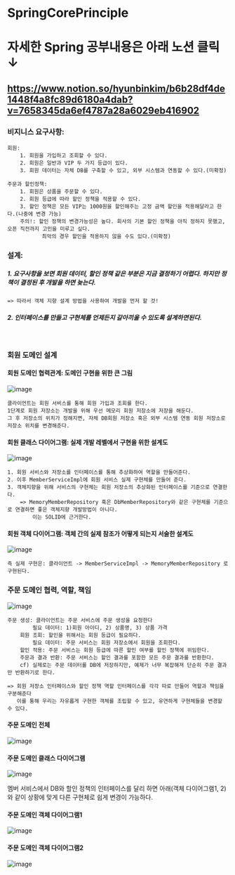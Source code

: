 # SpringCorePrinciple

# 자세한 Spring 공부내용은 아래 노션 클릭↓

## https://www.notion.so/hyunbinkim/b6b28df4de1448f4a8fc89d6180a4dab?v=7658345da6ef4787a28a6029eb416902



### 비지니스 요구사항:
    회원:
        1. 회원을 가입하고 조회할 수 있다.
        2. 회원은 일반과 VIP 두 가지 등급이 있다.
        3. 회원 데이터는 자체 DB를 구축할 수 있고, 외부 시스템과 연동할 수 있다.(미확정)

    주문과 할인정책:
        1. 회원은 상품을 주문할 수 있다.
        2. 회원 등급에 따라 할인 정책을 적용할 수 있다.
        3. 할인 정책은 모든 VIP는 1000원을 할인해주는 고정 금액 할인을 적용해달라고 한다.(나중에 변경 가능)
        주의!: 할인 정책의 변경가능성은 높다. 회사의 기본 할인 정책을 아직 정하지 못했고, 오픈 직전까지 고민을 미루고 싶다.
               최악의 경우 할인을 적용하지 않을 수도 있다.(미확정)



### 설계:
##### 1. 요구사항을 보면 회원 데이터, 할인 정책 같은 부분은 지금 결정하기 어렵다. 하지만 정책이 결정된 후 개발을 하면 늦는다.
    => 따라서 객체 지향 설계 방법을 사용하여 개발을 먼저 할 것!
##### 2. 인터페이스를 만들고 구현체를 언제든지 갈아끼울 수 있도록 설계하면된다.

<br/>

### 회원 도메인 설계

 #### 회원 도메인 협력관계: 도메인 구현을 위한 큰 그림

![image](https://user-images.githubusercontent.com/63040492/125378973-a79e4b00-e3ca-11eb-8e7f-50c1b65a3229.png)

    클라이언트는 회원 서비스를 통해 회원 가입과 조회를 한다. 
    1단계로 회원 저장소는 개발을 위해 우선 메모리 회원 저장소에 저장을 해둔다. 
    그 후 저장소의 위치가 정해지면, 자체 DB회원 저장소 혹은 외부 시스템 연동 회원 저장소로 저장소 위치를 변경해준다.
    
 #### 회원 클래스 다이어그램: 실제 개발 레벨에서 구현을 위한 설계도
 
 ![image](https://user-images.githubusercontent.com/63040492/125379970-745cbb80-e3cc-11eb-960f-cd9f30ddb37f.png)
 
    1. 회원 서비스와 저장소를 인터페이스를 통해 추상화하여 역할을 만들어준다.
    2. 이후 MemberServiceImpl에 회원 서비스 실제 구현체를 만들어 준다.
    3. 객체지향을 위해 서비스의 구현체는 회원 저장소의 추상화된 인터페이스를 기준으로 연결한다.
        => MemoryMemberRepository 혹은 DbMemberRepository와 같은 구현체를 기준으로 연결하면 좋은 객체지향 개발방법이 아니다. 
            이는 SOLID에 근거한다.
            
 #### 회원 객체 다이어그램: 객체 간의 실제 참조가 어떻게 되는지 서술한 설계도
 
 ![image](https://user-images.githubusercontent.com/63040492/125380299-f2b95d80-e3cc-11eb-81a8-4c4e88637f8f.png)

    즉 실제 구현은: 클라이언트 -> MemberServiceImpl -> MemoryMemberRepository 로 구현된다.
    


### 주문 도메인 협력, 역할, 책임

![image](https://user-images.githubusercontent.com/63040492/125545268-113bc350-92c4-4f46-a462-fbe751be1d55.png)

    주문 생성: 클라이언트는 주문 서비스에 주문 생성을 요청한다
            필요 데이터: 1)회원 아이디, 2) 상품명, 3) 상품 가격
        회원 조회: 할인을 위해서는 회원 등급이 필요하다.
            필요 데이터: 주문 서비스는 회원 저장소에서 회원을 조회한다.
        할인 적용: 주문 서비스는 회원 등급에 따른 할인 여부를 할인 정책에 위임한다.
        주문과 결과 반환: 주문 서비스는 할인 결과를 포함한 모든 주문 결과를 반환한다.
        cf) 실제로는 주문 데이터를 DB에 저장하지만, 예제가 너무 복잡해져 단순히 주문 결과만 반환하기로 한다.

    => 회원 저장소 인터페이스와 할인 정책 역할 인터페이스를 각각 따로 만들어 역할과 책임을 구분해준다
       이를 통해 우리는 자유롭게 구현한 객체를 조립할 수 있고, 유연하게 구현체들을 변경할 수 있다.

#### 주문 도메인 전체

![image](https://user-images.githubusercontent.com/63040492/125545313-36fcf173-b663-437e-a9be-ce69efd61e50.png)

#### 주문 도메인 클래스 다이어그램

![image](https://user-images.githubusercontent.com/63040492/125545337-7e7bfb26-517a-4eb2-9633-caff89adeb5e.png)

멤버 서비스에서 DB와 할인 정책의 인터페이스를 달리 하면 아래(객체 다이어그램1, 2)와 같이 상황에 맞게 다른 구현체로 쉽게 변경이 가능하다.

#### 주문 도메인 객체 다이어그램1

![image](https://user-images.githubusercontent.com/63040492/125545387-520cd2e6-a546-45c1-8383-3552388fcead.png)

#### 주문 도메인 객체 다이어그램2 

![image](https://user-images.githubusercontent.com/63040492/125545415-0306f8df-6762-4dce-b4df-819d766dc7dd.png)


